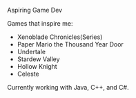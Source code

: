 Aspiring Game Dev

Games that inspire me:
- Xenoblade Chronicles(Series)
- Paper Mario the Thousand Year Door
- Undertale
- Stardew Valley
- Hollow Knight
- Celeste

Currently working with Java, C++, and C#.
<!---
HunterWinger/HunterWinger is a ✨ special ✨ repository because its `README.md` (this file) appears on your GitHub profile.
You can click the Preview link to take a look at your changes.
--->
